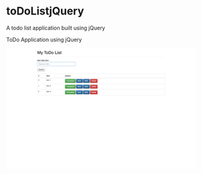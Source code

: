 # toDoListjQuery
A todo list application built using jQuery

ToDo Application using jQuery

<img src="./screenshot/ToDo-Application-jQuery.png" />